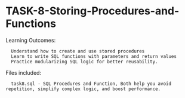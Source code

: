 # TASK-8-Storing-Procedures-and-Functions

Learning Outcomes:

      Understand how to create and use stored procedures
      Learn to write SQL functions with parameters and return values
      Practice modularizing SQL logic for better reusability.

Files included:
      
      task8.sql - SQL Procedures and Function, Both help you avoid repetition, simplify complex logic, and boost performance.

      
